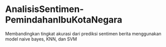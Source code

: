 # AnalisisSentimen-PemindahanIbuKotaNegara
Membandingkan  tingkat akurasi dari prediksi sentimen berita menggunakan model naive bayes, KNN, dan SVM
